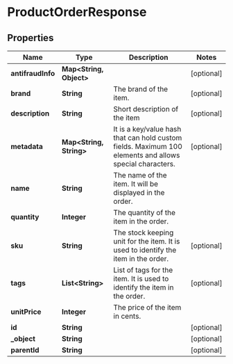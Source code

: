 

# ProductOrderResponse


## Properties

| Name | Type | Description | Notes |
|------------ | ------------- | ------------- | -------------|
|**antifraudInfo** | **Map&lt;String, Object&gt;** |  |  [optional] |
|**brand** | **String** | The brand of the item. |  [optional] |
|**description** | **String** | Short description of the item |  [optional] |
|**metadata** | **Map&lt;String, String&gt;** | It is a key/value hash that can hold custom fields. Maximum 100 elements and allows special characters. |  [optional] |
|**name** | **String** | The name of the item. It will be displayed in the order. |  |
|**quantity** | **Integer** | The quantity of the item in the order. |  |
|**sku** | **String** | The stock keeping unit for the item. It is used to identify the item in the order. |  [optional] |
|**tags** | **List&lt;String&gt;** | List of tags for the item. It is used to identify the item in the order. |  [optional] |
|**unitPrice** | **Integer** | The price of the item in cents. |  |
|**id** | **String** |  |  [optional] |
|**_object** | **String** |  |  [optional] |
|**parentId** | **String** |  |  [optional] |



